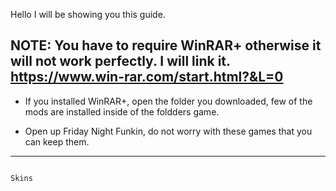 Hello I will be showing you this guide.
                                                                      
NOTE: You have to require WinRAR+ otherwise it will not work perfectly. I will link it.
https://www.win-rar.com/start.html?&L=0
-----------------------------------------------------------------------------------------------------------------------------------------------------------------------------------
- If you installed WinRAR+, open the folder you downloaded, few of the mods are installed inside of the foldders game.


- Open up Friday Night Funkin, do not worry with these games that you can keep them.


-----------------------------------------------------------------------------------------------------------------------------------------------------------------------------------

                                                                                       Skins








